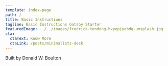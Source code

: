 ```yaml
---
template: index-page
path: /
title: Basic Instructions
tagline: Basic Instructions Gatsby Starter
featuredImage: ../../images/fredrick-tendong-hvyepjyehdq-unsplash.jpg
cta:
  ctaText: Know More
  ctaLink: /posts/minimalists-desk
---
```


Built by Donald W. Boulton
